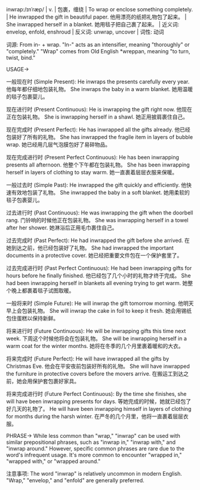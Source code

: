 inwrap:/ɪnˈræp/ | v. | 包裹，缠绕 | To wrap or enclose something completely. | He inwrapped the gift in beautiful paper. 他用漂亮的纸把礼物包了起来。 |  She inwrapped herself in a blanket. 她用毯子把自己裹了起来。 | 近义词: envelop, enfold, enshroud | 反义词: unwrap, uncover | 词性: 动词

词源: From in- + wrap.  "In-" acts as an intensifier, meaning "thoroughly" or "completely." "Wrap" comes from Old English *wreppan, meaning "to turn, twist, bind."


USAGE->

一般现在时 (Simple Present):
He inwraps the presents carefully every year. 他每年都仔细地包装礼物。
She inwraps the baby in a warm blanket. 她用温暖的毯子包裹婴儿。

现在进行时 (Present Continuous):
He is inwrapping the gift right now. 他现在正在包装礼物。
She is inwrapping herself in a shawl. 她正用披肩裹住自己。

现在完成时 (Present Perfect):
He has inwrapped all the gifts already. 他已经包装好了所有的礼物。
She has inwrapped the fragile item in layers of bubble wrap. 她已经用几层气泡膜包好了易碎物品。

现在完成进行时 (Present Perfect Continuous):
He has been inwrapping presents all afternoon. 他整个下午都在包装礼物。
She has been inwrapping herself in layers of clothing to stay warm. 她一直裹着层层衣服来保暖。

一般过去时 (Simple Past):
He inwrapped the gift quickly and efficiently. 他快速有效地包装了礼物。
She inwrapped the baby in a soft blanket. 她用柔软的毯子包裹婴儿。

过去进行时 (Past Continuous):
He was inwrapping the gift when the doorbell rang. 门铃响的时候他正在包装礼物。
She was inwrapping herself in a towel after her shower. 她淋浴后正用毛巾裹住自己。

过去完成时 (Past Perfect):
He had inwrapped the gift before she arrived. 在她到达之前，他已经包装好了礼物。
She had inwrapped the important documents in a protective cover. 她已经把重要文件包在一个保护套里了。

过去完成进行时 (Past Perfect Continuous):
He had been inwrapping gifts for hours before he finally finished. 他已经包了几个小时的礼物才终于完成。
She had been inwrapping herself in blankets all evening trying to get warm. 她整个晚上都裹着毯子试图取暖。

一般将来时 (Simple Future):
He will inwrap the gift tomorrow morning. 他明天早上会包装礼物。
She will inwrap the cake in foil to keep it fresh. 她会用锡纸包住蛋糕以保持新鲜。

将来进行时 (Future Continuous):
He will be inwrapping gifts this time next week. 下周这个时候他将会在包装礼物。
She will be inwrapping herself in a warm coat for the winter months.  她将在冬季的几个月里裹着暖和的大衣。


将来完成时 (Future Perfect):
He will have inwrapped all the gifts by Christmas Eve. 他会在平安夜前包装好所有的礼物。
She will have inwrapped the furniture in protective covers before the movers arrive. 在搬运工到达之前，她会用保护套包裹好家具。

将来完成进行时 (Future Perfect Continuous):
By the time she finishes, she will have been inwrapping presents for days. 等她完成的时候，她就已经包了好几天的礼物了。
He will have been inwrapping himself in layers of clothing for months during the harsh winter.  在严冬的几个月里，他将一直裹着层层衣服。

PHRASE->
While less common than "wrap," "inwrap" can be used with similar prepositional phrases, such as "inwrap in," "inwrap with," and "inwrap around."  However, specific common phrases are rare due to the word's infrequent usage.  It's more common to encounter "wrapped in," "wrapped with," or "wrapped around."


注意事项:
The word "inwrap" is relatively uncommon in modern English.  "Wrap," "envelop," and "enfold" are generally preferred.
